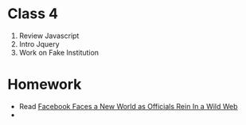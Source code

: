 # Class 4

1. Review Javascript
2. Intro Jquery
3. Work on Fake Institution


# Homework

* Read [Facebook Faces a New World as Officials Rein In a Wild Web](https://www.nytimes.com/2017/09/17/technology/facebook-government-regulations.html)
* 
